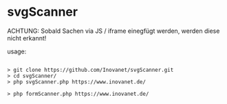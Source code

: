 # svgScanner

ACHTUNG: Sobald Sachen via JS / iframe einegfügt werden, werden diese nicht erkannt!

usage: 

````

> git clone https://github.com/Inovanet/svgScanner.git
> cd svgScanner/
> php svgScanner.php https://www.inovanet.de/

> php formScanner.php https://www.inovanet.de/

````
